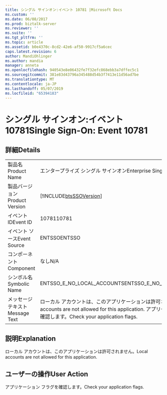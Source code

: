 ```yaml
---
title: シングル サインオン:イベント 10781 |Microsoft Docs
ms.custom: ''
ms.date: 06/08/2017
ms.prod: biztalk-server
ms.reviewer: ''
ms.suite: ''
ms.tgt_pltfrm: ''
ms.topic: article
ms.assetid: b0e4370c-8cd2-42e6-af50-9917cf5a6cec
caps.latest.revision: 6
author: MandiOhlinger
ms.author: mandia
manager: anneta
ms.openlocfilehash: 940543e8e06432fe7f32efc868ebb3a7dffec5c1
ms.sourcegitcommit: 381e83d43796a345488d54b3f7413e11d56ad7be
ms.translationtype: MT
ms.contentlocale: ja-JP
ms.lasthandoff: 05/07/2019
ms.locfileid: "65394183"
---
```

# <a name="single-sign-on-event-10781"></a><span data-ttu-id="ee172-102">シングル サインオン:イベント 10781</span><span class="sxs-lookup"><span data-stu-id="ee172-102">Single Sign-On: Event 10781</span></span>
## <a name="details"></a><span data-ttu-id="ee172-103">詳細</span><span class="sxs-lookup"><span data-stu-id="ee172-103">Details</span></span>  
  
|                 |                                                                                    |
|-----------------|------------------------------------------------------------------------------------|
|  <span data-ttu-id="ee172-104">製品名</span><span class="sxs-lookup"><span data-stu-id="ee172-104">Product Name</span></span>   |                             <span data-ttu-id="ee172-105">エンタープライズ シングル サインオン</span><span class="sxs-lookup"><span data-stu-id="ee172-105">Enterprise Single Sign-On</span></span>                              |
| <span data-ttu-id="ee172-106">製品バージョン</span><span class="sxs-lookup"><span data-stu-id="ee172-106">Product Version</span></span> |             [!INCLUDE[btsSSOVersion](../includes/btsssoversion-md.md)]             |
|    <span data-ttu-id="ee172-107">イベント ID</span><span class="sxs-lookup"><span data-stu-id="ee172-107">Event ID</span></span>     |                                       <span data-ttu-id="ee172-108">10781</span><span class="sxs-lookup"><span data-stu-id="ee172-108">10781</span></span>                                        |
|  <span data-ttu-id="ee172-109">イベント ソース</span><span class="sxs-lookup"><span data-stu-id="ee172-109">Event Source</span></span>   |                                       <span data-ttu-id="ee172-110">ENTSSO</span><span class="sxs-lookup"><span data-stu-id="ee172-110">ENTSSO</span></span>                                       |
|    <span data-ttu-id="ee172-111">コンポーネント</span><span class="sxs-lookup"><span data-stu-id="ee172-111">Component</span></span>    |                                        <span data-ttu-id="ee172-112">なし</span><span class="sxs-lookup"><span data-stu-id="ee172-112">N/A</span></span>                                         |
|  <span data-ttu-id="ee172-113">シンボル名</span><span class="sxs-lookup"><span data-stu-id="ee172-113">Symbolic Name</span></span>  |                             <span data-ttu-id="ee172-114">ENTSSO_E_NO_LOCAL_ACCOUNTS</span><span class="sxs-lookup"><span data-stu-id="ee172-114">ENTSSO_E_NO_LOCAL_ACCOUNTS</span></span>                             |
|  <span data-ttu-id="ee172-115">メッセージ テキスト</span><span class="sxs-lookup"><span data-stu-id="ee172-115">Message Text</span></span>   | <span data-ttu-id="ee172-116">ローカル アカウントは、このアプリケーションは許可されません。</span><span class="sxs-lookup"><span data-stu-id="ee172-116">Local accounts are not allowed for this application.</span></span> <span data-ttu-id="ee172-117">アプリケーション フラグを確認します。</span><span class="sxs-lookup"><span data-stu-id="ee172-117">Check your application flags.</span></span> |
  
## <a name="explanation"></a><span data-ttu-id="ee172-118">説明</span><span class="sxs-lookup"><span data-stu-id="ee172-118">Explanation</span></span>  
 <span data-ttu-id="ee172-119">ローカル アカウントは、このアプリケーションは許可されません。</span><span class="sxs-lookup"><span data-stu-id="ee172-119">Local accounts are not allowed for this application.</span></span>  
  
## <a name="user-action"></a><span data-ttu-id="ee172-120">ユーザーの操作</span><span class="sxs-lookup"><span data-stu-id="ee172-120">User Action</span></span>  
 <span data-ttu-id="ee172-121">アプリケーション フラグを確認します。</span><span class="sxs-lookup"><span data-stu-id="ee172-121">Check your application flags.</span></span>